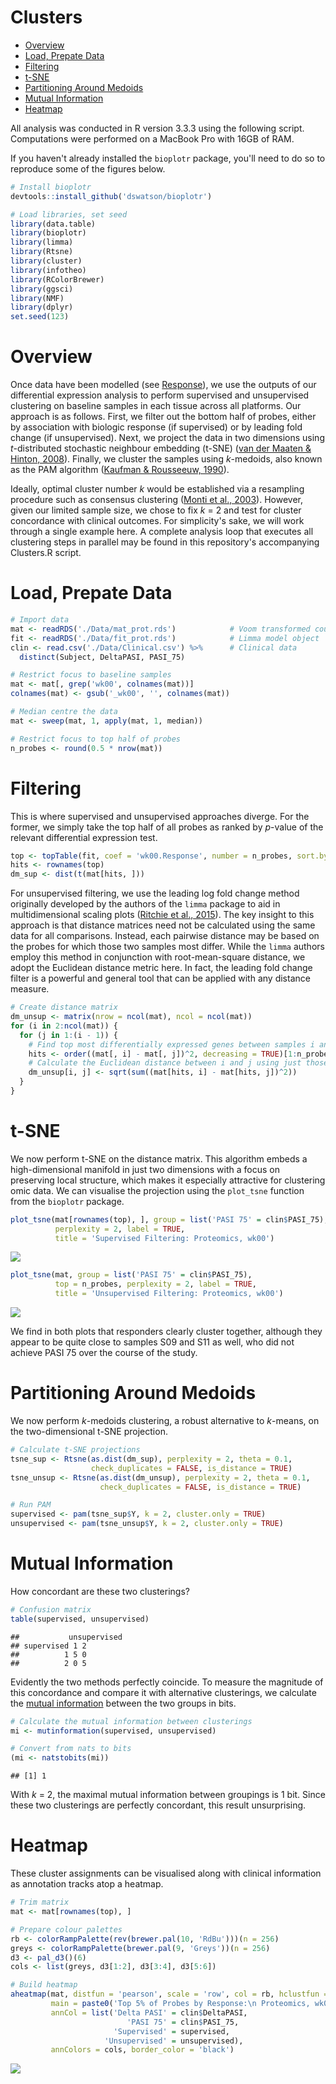 Clusters
================

-   [Overview](#overview)
-   [Load, Prepate Data](#load-prepate-data)
-   [Filtering](#filtering)
-   [t-SNE](#t-sne)
-   [Partitioning Around Medoids](#partitioning-around-medoids)
-   [Mutual Information](#mutual-information)
-   [Heatmap](#heatmap)

All analysis was conducted in R version 3.3.3 using the following script. Computations were performed on a MacBook Pro with 16GB of RAM.

If you haven't already installed the `bioplotr` package, you'll need to do so to reproduce some of the figures below.

``` r
# Install bioplotr
devtools::install_github('dswatson/bioplotr')

# Load libraries, set seed
library(data.table)
library(bioplotr)
library(limma)
library(Rtsne)
library(cluster)
library(infotheo)
library(RColorBrewer)
library(ggsci)
library(NMF)
library(dplyr)
set.seed(123)
```

Overview
========

Once data have been modelled (see [Response]()), we use the outputs of our differential expression analysis to perform supervised and unsupervised clustering on baseline samples in each tissue across all platforms. Our approach is as follows. First, we filter out the bottom half of probes, either by association with biologic response (if supervised) or by leading fold change (if unsupervised). Next, we project the data in two dimensions using *t*-distributed stochastic neighbour embedding (t-SNE) ([van der Maaten & Hinton, 2008](http://www.jmlr.org/papers/volume9/vandermaaten08a/vandermaaten08a.pdf)). Finally, we cluster the samples using *k*-medoids, also known as the PAM algorithm ([Kaufman & Rousseeuw, 1990](https://books.google.co.uk/books/about/Finding_Groups_in_Data.html?id=yS0nAQAAIAAJ)).

Ideally, optimal cluster number *k* would be established via a resampling procedure such as consensus clustering ([Monti et al., 2003](https://pdfs.semanticscholar.org/1f29/553ecbaa388b6be3402bc7af28178f5e24ef.pdf)). However, given our limited sample size, we chose to fix *k* = 2 and test for cluster concordance with clinical outcomes. For simplicity's sake, we will work through a single example here. A complete analysis loop that executes all clustering steps in parallel may be found in this repository's accompanying Clusters.R script.

Load, Prepate Data
==================

``` r
# Import data
mat <- readRDS('./Data/mat_prot.rds')            # Voom transformed counts
fit <- readRDS('./Data/fit_prot.rds')            # Limma model object
clin <- read.csv('./Data/Clinical.csv') %>%      # Clinical data
  distinct(Subject, DeltaPASI, PASI_75)

# Restrict focus to baseline samples
mat <- mat[, grep('wk00', colnames(mat))]
colnames(mat) <- gsub('_wk00', '', colnames(mat))

# Median centre the data
mat <- sweep(mat, 1, apply(mat, 1, median))

# Restrict focus to top half of probes
n_probes <- round(0.5 * nrow(mat))
```

Filtering
=========

This is where supervised and unsupervised approaches diverge. For the former, we simply take the top half of all probes as ranked by *p*-value of the relevant differential expression test.

``` r
top <- topTable(fit, coef = 'wk00.Response', number = n_probes, sort.by = 'p')
hits <- rownames(top)
dm_sup <- dist(t(mat[hits, ]))
```

For unsupervised filtering, we use the leading log fold change method originally developed by the authors of the `limma` package to aid in multidimensional scaling plots ([Ritchie et al., 2015](https://www.ncbi.nlm.nih.gov/pubmed/25605792)). The key insight to this approach is that distance matrices need not be calculated using the same data for all comparisons. Instead, each pairwise distance may be based on the probes for which those two samples most differ. While the `limma` authors employ this method in conjunction with root-mean-square distance, we adopt the Euclidean distance metric here. In fact, the leading fold change filter is a powerful and general tool that can be applied with any distance measure.

``` r
# Create distance matrix
dm_unsup <- matrix(nrow = ncol(mat), ncol = ncol(mat))
for (i in 2:ncol(mat)) {
  for (j in 1:(i - 1)) {
    # Find top most differentially expressed genes between samples i and j
    hits <- order((mat[, i] - mat[, j])^2, decreasing = TRUE)[1:n_probes]
    # Calculate the Euclidean distance between i and j using just those top genes
    dm_unsup[i, j] <- sqrt(sum((mat[hits, i] - mat[hits, j])^2))
  }
}
```

t-SNE
=====

We now perform t-SNE on the distance matrix. This algorithm embeds a high-dimensional manifold in just two dimensions with a focus on preserving local structure, which makes it especially attractive for clustering omic data. We can visualise the projection using the `plot_tsne` function from the `bioplotr` package.

``` r
plot_tsne(mat[rownames(top), ], group = list('PASI 75' = clin$PASI_75), 
          perplexity = 2, label = TRUE,
          title = 'Supervised Filtering: Proteomics, wk00')
```

<p align='center'>
<img src="Clusters_files/figure-markdown_github/tsne-1.png" style="display: block; margin: auto;" />
</p>

``` r
plot_tsne(mat, group = list('PASI 75' = clin$PASI_75), 
          top = n_probes, perplexity = 2, label = TRUE,
          title = 'Unsupervised Filtering: Proteomics, wk00')
```

<p align='center'>
<img src="Clusters_files/figure-markdown_github/tsne-2.png" style="display: block; margin: auto;" />
</p>

We find in both plots that responders clearly cluster together, although they appear to be quite close to samples S09 and S11 as well, who did not achieve PASI 75 over the course of the study.

Partitioning Around Medoids
===========================

We now perform *k*-medoids clustering, a robust alternative to *k*-means, on the two-dimensional t-SNE projection.

``` r
# Calculate t-SNE projections
tsne_sup <- Rtsne(as.dist(dm_sup), perplexity = 2, theta = 0.1, 
                  check_duplicates = FALSE, is_distance = TRUE)
tsne_unsup <- Rtsne(as.dist(dm_unsup), perplexity = 2, theta = 0.1, 
                    check_duplicates = FALSE, is_distance = TRUE)

# Run PAM
supervised <- pam(tsne_sup$Y, k = 2, cluster.only = TRUE)
unsupervised <- pam(tsne_unsup$Y, k = 2, cluster.only = TRUE)
```

Mutual Information
==================

How concordant are these two clusterings?

``` r
# Confusion matrix
table(supervised, unsupervised)
```

    ##           unsupervised
    ## supervised 1 2
    ##          1 5 0
    ##          2 0 5

Evidently the two methods perfectly coincide. To measure the magnitude of this concordance and compare it with alternative clusterings, we calculate the [mutual information](https://en.wikipedia.org/wiki/Mutual_information) between the two groups in bits.

``` r
# Calculate the mutual information between clusterings
mi <- mutinformation(supervised, unsupervised)

# Convert from nats to bits
(mi <- natstobits(mi))
```

    ## [1] 1

With *k* = 2, the maximal mutual information between groupings is 1 bit. Since these two clusterings are perfectly concordant, this result unsurprising.

Heatmap
=======

These cluster assignments can be visualised along with clinical information as annotation tracks atop a heatmap.

``` r
# Trim matrix
mat <- mat[rownames(top), ]

# Prepare colour palettes
rb <- colorRampPalette(rev(brewer.pal(10, 'RdBu')))(n = 256)
greys <- colorRampPalette(brewer.pal(9, 'Greys'))(n = 256)
d3 <- pal_d3()(6)
cols <- list(greys, d3[1:2], d3[3:4], d3[5:6])

# Build heatmap
aheatmap(mat, distfun = 'pearson', scale = 'row', col = rb, hclustfun = 'average',
         main = paste0('Top 5% of Probes by Response:\n Proteomics, wk00'),
         annCol = list('Delta PASI' = clin$DeltaPASI,
                          'PASI 75' = clin$PASI_75,
                       'Supervised' = supervised,
                     'Unsupervised' = unsupervised),
         annColors = cols, border_color = 'black')
```

<p align='center'>
<img src="Clusters_files/figure-markdown_github/heatmap-1.png" style="display: block; margin: auto;" />
</p>